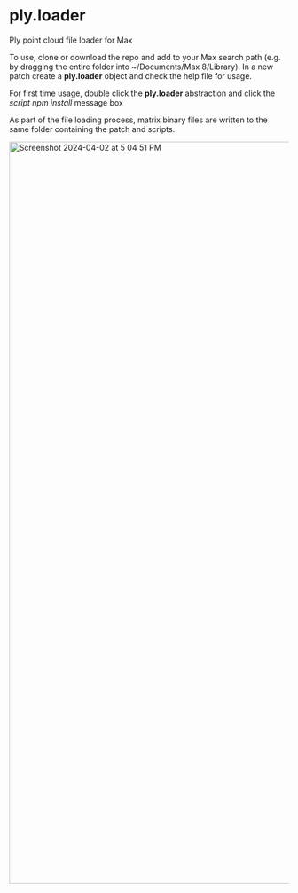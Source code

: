 # ply.loader
Ply point cloud file loader for Max

To use, clone or download the repo and add to your Max search path (e.g. by dragging the entire folder into ~/Documents/Max 8/Library). In a new patch create a **ply.loader** object and check the help file for usage. 

For first time usage, double click the **ply.loader** abstraction and click the _script npm install_ message box

As part of the file loading process, matrix binary files are written to the same folder containing the patch and scripts.

<img width="1339" alt="Screenshot 2024-04-02 at 5 04 51 PM" src="https://github.com/robtherich/ply.loader/assets/3802208/729b44d4-fe6f-424a-b86f-8e2570959f7f">
